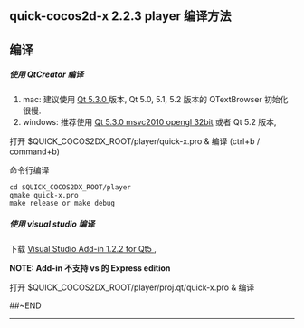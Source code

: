 ## quick-cocos2d-x 2.2.3 player 编译方法

## 编译

##### 使用 QtCreator 编译

1. mac: 建议使用 [Qt 5.3.0 ][1] 版本, Qt 5.0, 5.1, 5.2 版本的 QTextBrowser 初始化很慢.
2. windows: 推荐使用 [Qt 5.3.0 msvc2010 opengl 32bit][2] 或者 Qt 5.2 版本,


打开 $QUICK_COCOS2DX_ROOT/player/quick-x.pro & 编译 (ctrl+b / command+b)

命令行编译

~~~
cd $QUICK_COCOS2DX_ROOT/player
qmake quick-x.pro
make release or make debug
~~~

##### 使用 visual studio 编译

下载 [ Visual Studio Add-in 1.2.2 for Qt5 ][3], 

**NOTE: Add-in 不支持 vs 的 Express edition**

打开 $QUICK_COCOS2DX_ROOT/player/proj.qt/quick-x.pro & 编译


##~END

---
[1]: http://download.qt-project.org/official_releases/qt/5.3/5.3.0/qt-opensource-mac-x64-clang-5.3.0.dmg
[2]: http://download.qt-project.org/official_releases/qt/5.3/5.3.0/qt-opensource-windows-x86-msvc2010_opengl-5.3.0.exe
[3]: http://download.qt-project.org/official_releases/vsaddin/qt-vs-addin-1.2.2-opensource.exe
